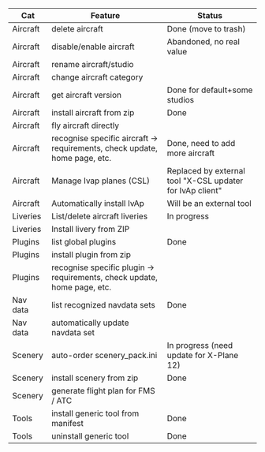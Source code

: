 
| Cat      | Feature                                                                    | Status                                                    |
|----------|----------------------------------------------------------------------------|-----------------------------------------------------------|
| Aircraft | delete aircraft                                                            | Done (move to trash)                                      |
| Aircraft | disable/enable aircraft                                                    | Abandoned, no real value                                  |
| Aircraft | rename aircraft/studio                                                     |                                                           |
| Aircraft | change aircraft category                                                   |                                                           |
| Aircraft | get aircraft version                                                       | Done for default+some studios                             |
| Aircraft | install aircraft from zip                                                  | Done                                                      |
| Aircraft | fly aircraft directly                                                      |                                                           |
| Aircraft | recognise specific aircraft -> requirements, check update, home page, etc. | Done, need to add more aircraft                           |
| Aircraft | Manage Ivap planes (CSL)                                                   | Replaced by external tool "X-CSL updater for IvAp client" |
| Aircraft | Automatically install IvAp                                                 | Will be an external tool                                  |
| Liveries | List/delete aircraft liveries                                              | In progress                                               |
| Liveries | Install livery from ZIP                                                    |                                                           |
| Plugins  | list global plugins                                                        | Done                                                      |
| Plugins  | install plugin from zip                                                    |                                                           |
| Plugins  | recognise specific plugin -> requirements, check update, home page, etc.   |                                                           |
| Nav data | list recognized navdata sets                                               | Done                                                      |
| Nav data | automatically update navdata set                                           |                                                           |
| Scenery  | auto-order scenery_pack.ini                                                | In progress (need update for X-Plane 12)                  |
| Scenery  | install scenery from zip                                                   | Done                                                      |
| Scenery  | generate flight plan for FMS / ATC                                         |                                                           |
| Tools    | install generic tool from manifest                                         | Done                                                      |
| Tools    | uninstall generic tool                                                     | Done                                                      |
